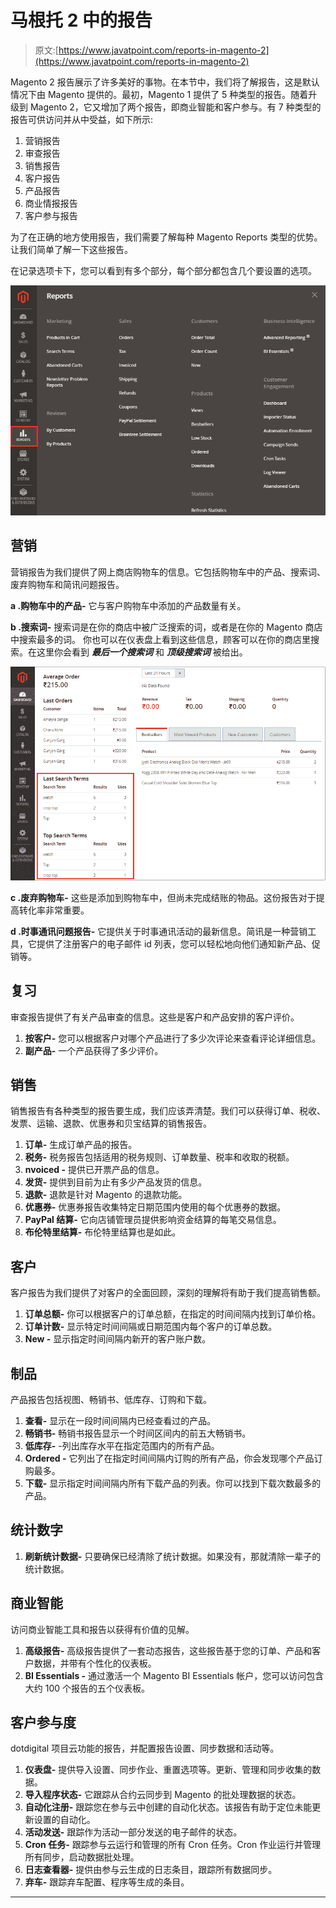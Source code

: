 # 马根托 2 中的报告

> 原文:[https://www.javatpoint.com/reports-in-magento-2](https://www.javatpoint.com/reports-in-magento-2)

Magento 2 报告展示了许多美好的事物。在本节中，我们将了解报告，这是默认情况下由 Magento 提供的。最初，Magento 1 提供了 5 种类型的报告。随着升级到 Magento 2，它又增加了两个报告，即商业智能和客户参与。有 7 种类型的报告可供访问并从中受益，如下所示:

1.  营销报告
2.  审查报告
3.  销售报告
4.  客户报告
5.  产品报告
6.  商业情报报告
7.  客户参与报告

为了在正确的地方使用报告，我们需要了解每种 Magento Reports 类型的优势。让我们简单了解一下这些报告。

在记录选项卡下，您可以看到有多个部分，每个部分都包含几个要设置的选项。

![Reports in Magento 2](img/2ebd30a0ab2aa8126166749d4cbc3135.png)

## 营销

营销报告为我们提供了网上商店购物车的信息。它包括购物车中的产品、搜索词、废弃购物车和简讯问题报告。

**a .购物车中的产品-** 它与客户购物车中添加的产品数量有关。

**b .搜索词-** 搜索词是在你的商店中被广泛搜索的词，或者是在你的 Magento 商店中搜索最多的词。
你也可以在仪表盘上看到这些信息，顾客可以在你的商店里搜索。在这里你会看到 ***最后一个搜索词*** 和 ***顶级搜索词*** 被给出。

![Reports in Magento 2](img/81b82e1263cd116a50d135cbe4202371.png)

**c .废弃购物车-** 这些是添加到购物车中，但尚未完成结账的物品。这份报告对于提高转化率非常重要。

**d .时事通讯问题报告-** 它提供关于时事通讯活动的最新信息。简讯是一种营销工具，它提供了注册客户的电子邮件 id 列表，您可以轻松地向他们通知新产品、促销等。

## 复习

审查报告提供了有关产品审查的信息。这些是客户和产品安排的客户评价。

1.  **按客户-** 您可以根据客户对哪个产品进行了多少次评论来查看评论详细信息。
2.  **副产品-** 一个产品获得了多少评价。

## 销售

销售报告有各种类型的报告要生成，我们应该弄清楚。我们可以获得订单、税收、发票、运输、退款、优惠券和贝宝结算的销售报告。

1.  **订单-** 生成订单产品的报告。
2.  **税务-** 税务报告包括适用的税务规则、订单数量、税率和收取的税额。
3.  **nvoiced -** 提供已开票产品的信息。
4.  **发货-** 提供到目前为止有多少产品发货的信息。
5.  **退款-** 退款是针对 Magento 的退款功能。
6.  **优惠券-** 优惠券报告收集特定日期范围内使用的每个优惠券的数据。
7.  **PayPal 结算-** 它向店铺管理员提供影响资金结算的每笔交易信息。
8.  **布伦特里结算-** 布伦特里结算也是如此。

## 客户

客户报告为我们提供了对客户的全面回顾，深刻的理解将有助于我们提高销售额。

1.  **订单总额-** 你可以根据客户的订单总额，在指定的时间间隔内找到订单价格。
2.  **订单计数-** 显示特定时间间隔或日期范围内每个客户的订单总数。
3.  **New -** 显示指定时间间隔内新开的客户账户数。

## 制品

产品报告包括视图、畅销书、低库存、订购和下载。

1.  **查看-** 显示在一段时间间隔内已经查看过的产品。
2.  **畅销书-** 畅销书报告显示一个时间区间内的前五大畅销书。
3.  **低库存-** -列出库存水平在指定范围内的所有产品。
4.  **Ordered -** 它列出了在指定时间间隔内订购的所有产品，你会发现哪个产品订购最多。
5.  **下载-** 显示指定时间间隔内所有下载产品的列表。你可以找到下载次数最多的产品。

## 统计数字

1.  **刷新统计数据-** 只要确保已经清除了统计数据。如果没有，那就清除一辈子的统计数据。

## 商业智能

访问商业智能工具和报告以获得有价值的见解。

1.  **高级报告-** 高级报告提供了一套动态报告，这些报告基于您的订单、产品和客户数据，并带有个性化的仪表板。
2.  **BI Essentials -** 通过激活一个 Magento BI Essentials 帐户，您可以访问包含大约 100 个报告的五个仪表板。

## 客户参与度

dotdigital 项目云功能的报告，并配置报告设置、同步数据和活动等。

1.  **仪表盘-** 提供导入设置、同步作业、重置选项等。更新、管理和同步收集的数据。
2.  **导入程序状态-** 它跟踪从合约云同步到 Magento 的批处理数据的状态。
3.  **自动化注册-** 跟踪您在参与云中创建的自动化状态。该报告有助于定位未能更新设置的自动化。
4.  **活动发送-** 跟踪作为活动一部分发送的电子邮件的状态。
5.  **Cron 任务-** 跟踪参与云运行和管理的所有 Cron 任务。Cron 作业运行并管理所有同步，启动数据批处理。
6.  **日志查看器-** 提供由参与云生成的日志条目，跟踪所有数据同步。
7.  **弃车-** 跟踪弃车配置、程序等生成的条目。

* * *